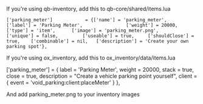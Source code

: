 If you're using qb-inventory, add this to qb-core/shared/items.lua

	['parking_meter'] 			 = {['name'] = 'parking_meter', 				['label'] = 'Parking Meter', 				['weight'] = 20000, 		['type'] = 'item', 		['image'] = 'parking_meter.png', 		['unique'] = false, 		['useable'] = true, 	['shouldClose'] = true,	   ['combinable'] = nil,   ['description'] = 'Create your own parking spot'},




If you're using ox_inventory, add this to ox_inventory/data/items.lua

['parking_meter'] = {
    label = 'Parking Meter',
    weight = 20000,
    stack = true,
    close = true,
    description = "Create a vehicle parking point yourself",
    client = {
        event = 'void_parking:client:placeMeter'
    }
},

And add parking_meter.png to your inventory images
